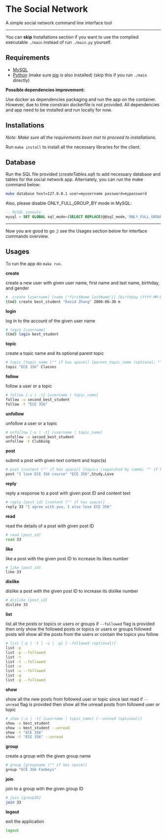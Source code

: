 # The Social Network

A simple social network command line interface tool

---

You can **skip** Installations section if you want to use the complied executable `./main` instead of run `./main.py` yourself.

## Requirements

- [MySQL](https://dev.mysql.com/downloads/installer/)
- [Python](https://www.python.org/downloads/) (make sure [pip](https://pip.pypa.io/en/stable/installing/) is also installed) (skip this if you run `./main` directly)

**Possible dependencies improvement:**

Use docker as dependencies packaging and run the app on the container. However, due to time constrain dockerfile is not provided. All dependencies and app need to be installed and run locally for now.

## Installations

*Note: Make sure all the requirements been met to proceed to installations.*

Run `make install` to install all the necessary libraries for the client.

## Database

Run the SQL file provided (*createTables.sql*) to add necessary database and tables for the social network app. Alternately, you can run the make command below:

``` Bash
make database host=127.0.0.1 user=myusername password=mypassword
```

Also, please disable ONLY_FULL_GROUP_BY mode in MySQL:

``` SQL
-- MySQL console
mysql > SET GLOBAL sql_mode=(SELECT REPLACE(@@sql_mode,'ONLY_FULL_GROUP_BY',''));
```

---

Now you are good to go ;) see the Usages section below for interface commands overview.

## Usages

To run the app do `make run`.

**create**

create a new user with given user name, first name and last name, birthday, and gender

``` Bash
#  create [username] [name ("firstName lastName")] [birthday (YYYY-MM-DD)] [gender (m/f)]
(Cmd) create best_student "David Zhang" 2000-06-30 m
```

**login**

log in to the account of the given user name

``` Bash
# login [username]
(Cmd) login best_student
```

**topic**

create a topic name and its optional parent topic

``` Bash
# topic [topic_name ("" if has space)] [parent_topic_name (optional; "" if has space)]
topic "ECE 356" Classes
```

**follow**

follow a user or a topic

``` Bash
# follow [-u | -t] [username | topic_name]
follow -u second_best_student
follow -t "ECE 356"
```

**unfollow**

unfollow a user or a topic

``` Bash
# unfollow [-u | -t] [username | topic_name]
unfollow -u second_best_student
unfollow -t Clubbing
```

**post**

submit a post with given text content and topic(s)

``` Bash
# post [content ("" if has space)] [topics (separated by comma; "" if has space)]
post "I love ECE 356 course" "ECE 356",Study,Love
```

**reply**

reply a response to a post with given post ID and content text

``` Bash
# reply [post_id] [content ("" if has space)]
reply 33 "I agree with you, I also love ECE 356"
```

**read**

read the details of a post with given post ID

``` Bash
# read [post_id]
read 33
```

**like**

like a post with the given post ID to increase its likes number

``` Bash
# like [post_id]
like 33
```

**dislike**

dislike a post with the given post ID to increase its dislike number

``` Bash
# dislike [post_id]
dislike 33
```

**list**

list all the posts or topics or users or groups
if `--followed` flag is provided then only show the followed posts or topics or users or groups
followed posts will show all the posts from the users or contain the topics you follow

``` Bash
# list [-p | -t | -u | -g] [--followed (optional)]
list -p
list -p --followed
list -t
list -t --followed
list -u
list -u --followed
list -g
list -g --followed
```

**show**

show all the new posts from followed user or topic since last read
if `--unread` flag is provided then show all the unread posts from followed user or topic

``` Bash
# show [-u | -t] [username | topic_name] [--unread (optional)]
show -u best_student
show -u best_student --unread
show -t "ECE 356"
show -t "ECE 356" --unread
```

**group**

create a group with the given group name

``` Bash
# group [groupname ("" if has space)]
group "ECE 356 Fanboys"
```

**join**

join to a group with the given group ID

``` Bash
# join [groupID]
join 33
```

**logout**

exit the application

``` Bash
logout
```
